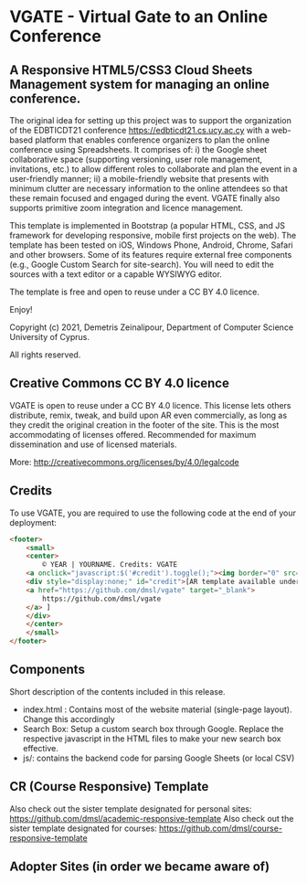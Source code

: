 # VGATE - Virtual Gate to an Online Conference

## A Responsive HTML5/CSS3 Cloud Sheets Management system for managing an online conference.

The original idea for setting up this project was to support the organization of the EDBTICDT21 conference https://edbticdt21.cs.ucy.ac.cy  with a web-based platform that enables conference organizers to plan the online conference using Spreadsheets. It comprises of: i) the Google sheet collaborative space (supporting versioning, user role management, invitations, etc.) to allow different roles to collaborate and plan the event in a user-friendly manner; ii) a mobile-friendly website that presents with minimum clutter are necessary information to the online attendees so that these remain focused and engaged during the event. VGATE finally also supports primitive zoom integration and licence management.

This template is implemented in Bootstrap (a popular HTML, CSS, and JS framework for developing responsive, mobile first projects on the web). The template has been tested on iOS, Windows Phone, Android, Chrome, Safari and other browsers. Some of its features require external free components (e.g., Google Custom Search for site-search). You will need to edit the sources with a text editor or a capable WYSIWYG editor.

The template is free and open to reuse under a CC BY 4.0 licence.

Enjoy!

Copyright (c) 2021, Demetris Zeinalipour, Department of Computer Science
University of Cyprus.

All rights reserved.

## Creative Commons CC BY 4.0 licence 

VGATE is open to reuse under a CC BY 4.0 licence. This license lets others distribute, remix, tweak, and build upon AR even commercially, as long as they credit the original creation in the footer of the site. This is the most accommodating of licenses offered. Recommended for maximum dissemination and use of licensed materials.

More: http://creativecommons.org/licenses/by/4.0/legalcode

## Credits

To use VGATE, you are required to use the following code at the end of your deployment:
```html
<footer>
    <small>
    <center>
        © YEAR | YOURNAME. Credits: VGATE
    <a onclick="javascript:$('#credit').toggle();"><img border="0" src="images/ccby.png"/></a>
    <div style="display:none;" id="credit">[AR template available under Creative Commons CC BY 4.0 licence: 
    <a href="https://github.com/dmsl/vgate" target="_blank">
        https://github.com/dmsl/vgate
    </a> ]
    </div>
    </center>
    </small>
</footer>
```

## Components 

Short description of the contents included in this release.

- index.html : Contains most of the website material (single-page layout). Change this accordingly
- Search Box: Setup a custom search box through Google. Replace the respective javascript in the HTML files to make your new search box effective.
- js/: contains the backend code for parsing Google Sheets (or local CSV)

## CR (Course Responsive) Template

Also check out the sister template designated for personal sites: https://github.com/dmsl/academic-responsive-template
Also check out the sister template designated for courses: https://github.com/dmsl/course-responsive-template

## Adopter Sites (in order we became aware of)


